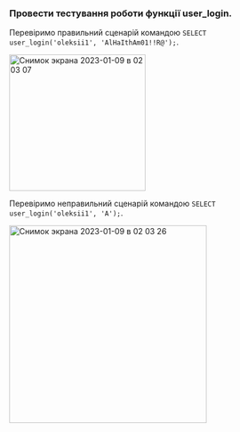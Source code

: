 ### Провести тестування роботи функції user_login.

Перевіримо правильний сценарій командою `SELECT user_login('oleksii1', 'AlHaIthAm01!!R@');`.

<img width="245" alt="Снимок экрана 2023-01-09 в 02 03 07" src="https://user-images.githubusercontent.com/46464830/211225540-64ae8d66-ca47-4dd9-943d-3abfff162abb.png">

Перевіримо неправильний сценарій командою `SELECT user_login('oleksii1', 'А');`.

<img width="355" alt="Снимок экрана 2023-01-09 в 02 03 26" src="https://user-images.githubusercontent.com/46464830/211225555-a2cf7d87-f7c7-46bf-904c-304438beed6f.png">
